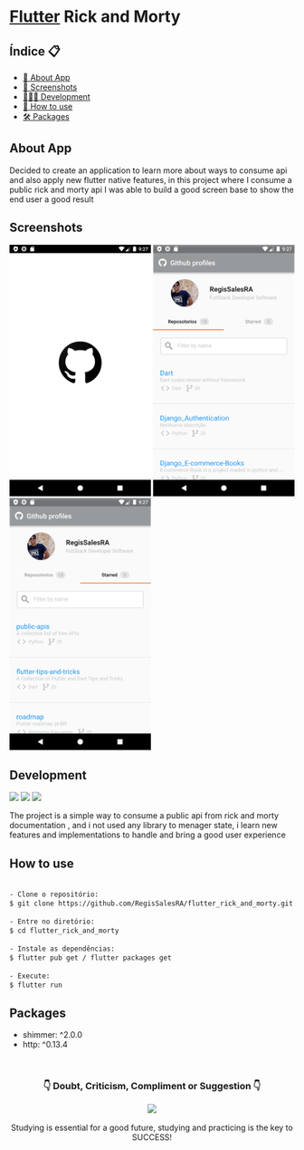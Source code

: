 # [Flutter][] Rick and Morty

[Flutter]: https://docs.flutter.dev/

<h2>Índice 📋</h2>

   <p>
   
   - [📖 About App](#About-App)
   - [📱 Screenshots](#Screenshots)
   - [👨🏽‍💻 Development](#Development)
   - [📲 How to use](#How-to-use)
   - [🛠 Packages](#Packages)
  
   </p>

<h2>About App</h2>

<p>
Decided to create an application to learn more about ways to consume api and also apply new flutter native features, in this project where I consume a public rick and morty api I was able to build a good screen base to show the end user a good result
</p>

<h2>Screenshots</h2>

<img src="https://github.com/RegisSalesRA/Flutter_Github_Api/blob/master/assets/readme/logo.png" width="250"> <img src="https://github.com/RegisSalesRA/Flutter_Github_Api/blob/master/assets/readme/repositorios.png" width="250"> <img src="https://github.com/RegisSalesRA/Flutter_Github_Api/blob/master/assets/readme/starred.png" width="250"> 

<p>
</p>

<h2>Development</h2>

<img src="https://img.shields.io/badge/Flutter Version-3.3.2-blue"> <img src="https://img.shields.io/badge/Dart Version-2.18.1-blueviolet"> <img src="https://img.shields.io/badge/JDK version-11.0.16-yellowgreen">
 
<p>
The project is a simple way to consume a public api from rick and morty documentation , and i not used any library to menager state, i learn new features and implementations to handle and bring a good user experience
</p>


<h2>How to use</h2>
<p>

```

- Clone o repositório:
$ git clone https://github.com/RegisSalesRA/flutter_rick_and_morty.git

- Entre no diretório:
$ cd flutter_rick_and_morty

- Instale as dependências:
$ flutter pub get / flutter packages get

- Execute:
$ flutter run

```

</p>
 
<p>
<h2>Packages</h2>
<p>

-  shimmer: ^2.0.0
-  http: ^0.13.4 

</br>

<p align="center">
<h3 align="center">👇 Doubt, Criticism, Compliment or Suggestion 👇</h3> 
  </p>
  <p align="center">
  <a href="https://www.linkedin.com/in/regisrommel/" target="_blank"><img src="https://img.shields.io/badge/-LinkedIn-%230077B5?style=for-the-badge&logo=linkedin&logoColor=white" target="_blank">
  </a> 
</p>
<p align="center">
Studying is essential for a good future, studying and practicing is the key to SUCCESS!
</p>
